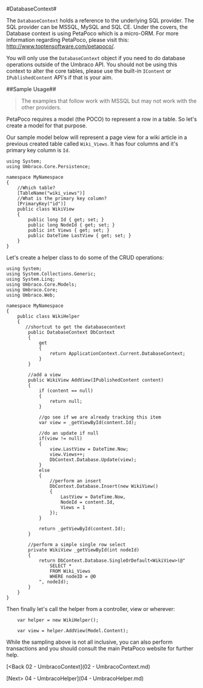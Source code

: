 #DatabaseContext#

The `DatabaseContext` holds a reference to the underlying SQL provider.  The SQL provider can be MSSQL, MySQL and SQL CE.  Under the covers, the Database context is using PetaPoco which is a micro-ORM.  For more information regarding PetaPoco, please visit this: http://www.toptensoftware.com/petapoco/.

You will only use the `DatabaseContext` object if you need to do database operations outside of the Umbraco API.  You should not be using this context to alter the core tables, please use the built-in `IContent` or `IPublishedContent` API's if that is your aim.

##Sample Usage##
>The examples that follow work with MSSQL but may not work with the other providers.

PetaPoco requires a model (the POCO) to represent a row in a table.  So let's create a model for that purpose.  

Our sample model below will represent a page view for a wiki article in a previous created table called `Wiki_Views`.  It has four columns and it's primary key column is `Id`.

```
using System;
using Umbraco.Core.Persistence;

namespace MyNamespace
{
    //Which table?
    [TableName("wiki_views")]
    //What is the primary key column?
    [PrimaryKey("id")]
    public class WikiView
    {
        public long Id { get; set; }
        public long NodeId { get; set; }
        public int Views { get; set; }
        public DateTime LastView { get; set; }
    }
}
```

Let's create a helper class to do some of the CRUD operations:

```
using System;
using System.Collections.Generic;
using System.Linq;
using Umbraco.Core.Models;
using Umbraco.Core;
using Umbraco.Web;

namespace MyNamespace
{
    public class WikiHelper
    {
       //shortcut to get the databasecontext
        public DatabaseContext DbContext 
        {
            get
            {
                return ApplicationContext.Current.DatabaseContext;
            }
        }

        //add a view
        public WikiView AddView(IPublishedContent content)
        {
            if (content == null)
            {
                return null;
            }

            //go see if we are already tracking this item
            var view = _getViewById(content.Id);
 
            //do an update if null
            if(view != null)
            {
                view.LastView = DateTime.Now;
                view.Views++;
                DbContext.Database.Update(view);
            }
            else
            {
                //perform an insert
                DbContext.Database.Insert(new WikiView()
                {
                    LastView = DateTime.Now,
                    NodeId = content.Id,
                    Views = 1
                });
            }

            return _getViewById(content.Id);
        }

        //perform a simple single row select
        private WikiView _getViewById(int nodeId)
        {
            return DbContext.Database.SingleOrDefault<WikiView>(@"
                SELECT *
                FROM Wiki_Views
                WHERE nodeID = @0
            ", nodeId);
        }
    }
}
```

Then finally let's call the helper from a controller, view or wherever:

```
    var helper = new WikiHelper();
    
    var view = helper.AddView(Model.Content);
```

While the sampling above is not all inclusive, you can also perform transactions and you should consult the main PetaPoco website for further help.

[<Back 02 - UmbracoContext](02 - UmbracoContext.md)

[Next> 04 - UmbracoHelper](04 - UmbracoHelper.md)